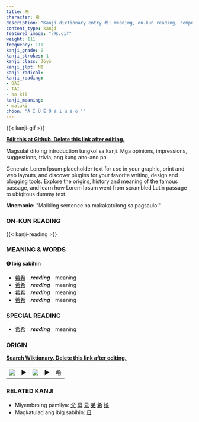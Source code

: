 ```yaml
---
title: 希
character: 希
description: "Kanji dictionary entry 希: meaning, on-kun reading, compounds, origin, related kanji"
content_type: kanji
featured_image: "/希.gif"
weight: 111
frequency: 111
kanji_grade: 0
kanji_strokes: 1
kanji_class: Jōyō
kanji_jlpt: N1
kanji_radical: 
kanji_reading: 
- DAI
- TAI
- oo-kii
kanji_meaning:
- malaki
chōon: "Ā Ī Ū Ē Ō ā ī ū ē ō ’"
---
```

[//]: # (Don't edit the line below. Kanji animated GIF code is automatically generated.)
{{< kanji-gif >}}

[//]: # (Edit below this line.)

**[Edit this at Github. Delete this link after editing.](https://github.com/tim0g/tim/tree/main/content/kanji/希/index.md)**

Magsulat dito ng introduction tungkol sa kanji. Mga opinions, impressions, suggestions, trivia, ang kung ano-ano pa.

Generate Lorem Ipsum placeholder text for use in your graphic, print and web layouts, and discover plugins for your favorite writing, design and blogging tools. Explore the origins, history and meaning of the famous passage, and learn how Lorem Ipsum went from scrambled Latin passage to ubiqitous dummy text.
 
**Mnemonic:** "Maikling sentence na makakatulong sa pagsaulo."

### ON-KUN READING

[//]: # (Don't edit the line below. ON-KUN READING code is automatically generated.)
{{< kanji-reading >}}

### MEANING & WORDS

#### ➊ **Ibig sabihin**
  - [希](../希)[希](../希)　***reading***　meaning
  - [希](../希)[希](../希)　***reading***　meaning
  - [希](../希)[希](../希)　***reading***　meaning
  - [希](../希)[希](../希)　***reading***　meaning

### SPECIAL READING
  - [希](../希)[希](../希)　***reading***　meaning

### ORIGIN

**[Search Wiktionary. Delete this link after editing.](https://wiktionary.org/wiki/希)**
<table class="kanji-table"><tr><td>
<img src="60px-希-bronze.svg.png">
</td><td>▶</td><td>
<img src="60px-希-oracle.svg.png">
</td><td>▶</td>
<td class="kanji-origin">希</td>
</tr></table>

### RELATED KANJI
- Miyembro ng pamilya: [父](../父) [母](../母) [兄](../兄) [弟](../弟) [希](../希) [娘](../娘)
- Magkatulad ang ibig sabihin: [日](../日)
